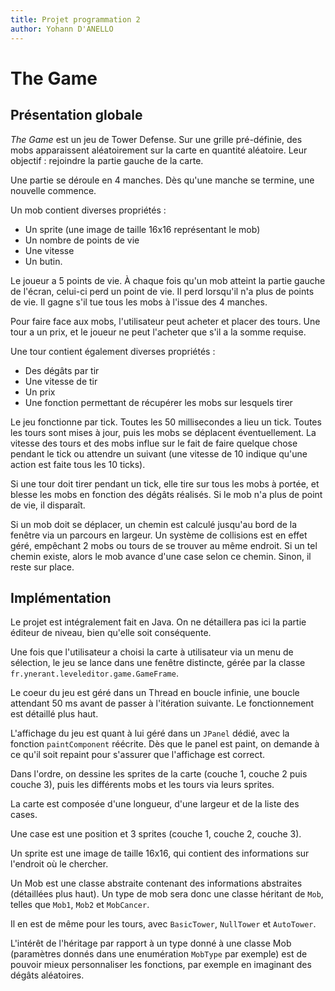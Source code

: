 ```yaml
---
title: Projet programmation 2
author: Yohann D'ANELLO
---
```


# The Game

## Présentation globale

*The Game* est un jeu de Tower Defense. Sur une grille pré-définie, des mobs apparaissent aléatoirement
sur la carte en quantité aléatoire. Leur objectif : rejoindre la partie gauche de la carte.

Une partie se déroule en 4 manches. Dès qu'une manche se termine, une nouvelle commence.

Un mob contient diverses propriétés :

* Un sprite (une image de taille 16x16 représentant le mob)
* Un nombre de points de vie
* Une vitesse
* Un butin.

Le joueur a 5 points de vie. À chaque fois qu'un mob atteint la partie gauche de l'écran, celui-ci perd un point de vie.
Il perd lorsqu'il n'a plus de points de vie. Il gagne s'il tue tous les mobs à l'issue des 4 manches.

Pour faire face aux mobs, l'utilisateur peut acheter et placer des tours. Une tour a un prix, et le joueur ne peut
l'acheter que s'il a la somme requise.

Une tour contient également diverses propriétés :

* Des dégâts par tir
* Une vitesse de tir
* Un prix
* Une fonction permettant de récupérer les mobs sur lesquels tirer

Le jeu fonctionne par tick. Toutes les 50 millisecondes a lieu un tick. Toutes les tours sont mises à jour, puis les
mobs se déplacent éventuellement. La vitesse des tours et des mobs influe sur le fait de faire quelque chose pendant le
tick ou attendre un suivant (une vitesse de 10 indique qu'une action est faite tous les 10 ticks).

Si une tour doit tirer pendant un tick, elle tire sur tous les mobs à portée, et blesse les mobs en fonction des dégâts
réalisés. Si le mob n'a plus de point de vie, il disparaît.

Si un mob doit se déplacer, un chemin est calculé jusqu'au bord de la fenêtre via un parcours en largeur. Un système
de collisions est en effet géré, empêchant 2 mobs ou tours de se trouver au même endroit. Si un tel chemin existe, alors
le mob avance d'une case selon ce chemin. Sinon, il reste sur place.

## Implémentation

Le projet est intégralement fait en Java. On ne détaillera pas ici la partie éditeur de niveau, bien qu'elle soit
conséquente.

Une fois que l'utilisateur a choisi la carte à utilisateur via un menu de sélection, le jeu se lance dans une fenêtre
distincte, gérée par la classe `fr.ynerant.leveleditor.game.GameFrame`.

Le coeur du jeu est géré dans un Thread en boucle infinie, une boucle attendant 50 ms avant de passer à l'itération suivante.
Le fonctionnement est détaillé plus haut.

L'affichage du jeu est quant à lui géré dans un `JPanel` dédié, avec la fonction `paintComponent` réécrite.
Dès que le panel est paint, on demande à ce qu'il soit repaint pour s'assurer que l'affichage est correct.

Dans l'ordre, on dessine les sprites de la carte (couche 1, couche 2 puis couche 3), puis les différents mobs et les tours
via leurs sprites.

La carte est composée d'une longueur, d'une largeur et de la liste des cases.

Une case est une position et 3 sprites (couche 1, couche 2, couche 3).

Un sprite est une image de taille 16x16, qui contient des informations sur l'endroit où le chercher.

Un Mob est une classe abstraite contenant des informations abstraites (détaillées plus haut). Un type de mob sera donc
une classe héritant de `Mob`, telles que `Mob1`, `Mob2` et `MobCancer`.

Il en est de même pour les tours, avec `BasicTower`, `NullTower` et `AutoTower`.

L'intérêt de l'héritage par rapport à un type donné à une classe Mob (paramètres donnés dans une enumération `MobType`
par exemple) est de pouvoir mieux personnaliser les fonctions, par exemple en imaginant des dégâts aléatoires.

